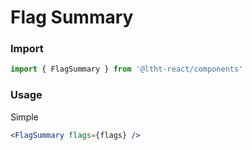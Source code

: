 # Flag Summary

### Import

```js
import { FlagSummary } from '@ltht-react/components'
```

<!-- STORY -->

### Usage

Simple

```jsx
<FlagSummary flags={flags} />
```
